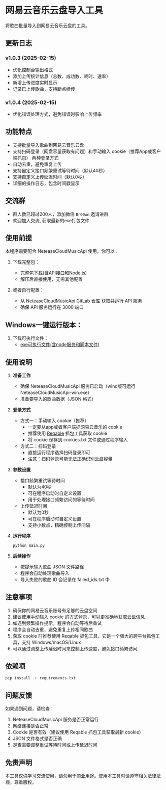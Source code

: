 # 网易云音乐云盘导入工具

将歌曲批量导入到网易云音乐云盘的工具。

## 更新日志

### v1.0.3 (2025-02-15)
- 优化控制台输出格式
- 添加上传统计信息（总数、成功数、耗时、速率）
- 新增上传进度实时显示
- 记录已上传歌曲，支持断点续传

### v1.0.4 (2025-02-15)
- 优化错误处理方式，避免错误时影响上传频率

## 功能特点

- 支持批量导入歌曲到网易云音乐云盘
- 支持扫码登录（网盘容量获取有问题）和手动输入 cookie（推荐App或客户端抓包） 两种登录方式
- 自动去重，避免重复上传
- 支持自定义接口频繁重试等待时间（默认40秒）
- 支持自定义上传延迟时间（默认0秒）
- 详细的操作日志，包含时间戳显示

## 交流群

- 群人数已超过200人，添加微信 `Br00wn` 邀请进群
- 欢迎加入交流, 获取最新的exe打包文件

## 使用前提

本程序需要配合 NeteaseCloudMusicApi 使用，你可以：

1. 下载完整包：
   - [完整包下载(含API接口和Node.js)](https://luqiao.lanzouw.com/iFYep2nqmbmh)
   - 解压后直接使用，无需其他配置

2. 或者自行配置：
   - 从 [NeteaseCloudMusicApi GitLab 仓库](https://gitlab.com/Binaryify/neteasecloudmusicapi) 获取并运行 API 服务
   - 确保 API 服务运行在 3000 端口

## Windows一键运行版本：

1. 下载可执行文件：
   - [exe可执行文件(含node服务和脚本文件)](https://luqiao.lanzouw.com/icaWx2nrnfij)

## 使用说明

1. **准备工作**
   - 确保 NeteaseCloudMusicApi 服务已启动（wind版可运行 NeteaseCloudMusicApi-win.exe）
   - 准备要导入的歌曲数据（JSON 格式）

2. **登录方式**
   - 方式一：手动输入 cookie（推荐）
     - 一定要从app或者客户端抓网易云音乐的 cookie
     - 推荐使用 [Reqable](https://reqable.com/zh-CN/) 抓包工具获取 cookie
     - 将 cookie 保存到 cookies.txt 文件或通过程序输入
   - 方式二：扫码登录
     - 直接运行程序选择扫码登录即可
     - 注意：扫码登录可能无法正确识别云盘容量

3. **参数设置**
   - 接口频繁重试等待时间
     - 默认为40秒
     - 可在程序启动时自定义设置
     - 用于处理接口频繁访问的等待时间
   - 上传延迟时间
     - 默认为0秒
     - 可在程序启动时自定义设置
     - 支持小数点，精确控制上传间隔

4. **运行程序**
   ```bash
   python main.py
   ```

5. **后续操作**
   - 按提示输入歌曲 JSON 文件路径
   - 程序会自动处理歌曲导入
   - 导入失败的歌曲 ID 会记录在 failed_ids.txt 中

## 注意事项

1. 确保你的网易云音乐账号有足够的云盘空间
2. 建议使用手动输入 cookie 的方式登录，可以更准确地获取云盘信息
3. 如遇到频繁操作提示，程序会自动等待后重试
4. 程序会自动去重，避免重复上传相同歌曲
5. 获取 cookie 时推荐使用 Reqable 抓包工具，它是一个强大的跨平台抓包工具，支持 Windows/macOS/Linux
6. 可以通过调整上传延迟时间来控制上传速度，避免接口频繁访问

## 依赖项

```bash
pip install -r requirements.txt
```

## 问题反馈

如果遇到问题，请检查：
1. NeteaseCloudMusicApi 服务是否正常运行
2. 网络连接是否正常
3. Cookie 是否有效（建议使用 Reqable 抓包工具获取最新 cookie）
4. JSON 文件格式是否正确
5. 是否需要调整重试等待时间或上传延迟时间

## 免责声明

本工具仅供学习交流使用，请勿用于商业用途。使用本工具时请遵守相关法律法规，尊重版权。

